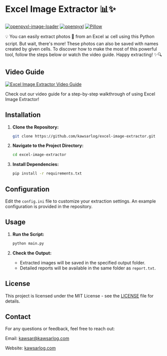 # Excel Image Extractor 📊✨

[![openpyxl-image-loader](https://img.shields.io/badge/openpyxl--image--loader-1.0.5-blue)](https://pypi.org/project/openpyxl-image-loader/1.0.5/)
[![openpyxl](https://img.shields.io/badge/openpyxl-3.1.2-blue)](https://pypi.org/project/openpyxl/3.1.2/)
[![Pillow](https://img.shields.io/badge/Pillow-9.5.0-blue)](https://pypi.org/project/Pillow/9.5.0/)

💡 You can easily extract photos 📸 from an Excel 📊 cell using this Python script. But wait, there's more! These photos can also be saved with names created by given cells. To discover how to make the most of this powerful tool, follow the steps below or watch the video guide. Happy extracting! ✨🔍

## Video Guide
[![Excel Image Extractor Video Guide](https://img.youtube.com/vi/YOUR_VIDEO_ID_HERE/0.jpg)](https://www.youtube.com/watch?v=YOUR_VIDEO_ID_HERE)

Check out our video guide for a step-by-step walkthrough of using Excel Image Extractor!

## Installation

1. **Clone the Repository:**
   ```sh
   git clone https://github.com/kawsarlog/excel-image-extractor.git
   ```

2. **Navigate to the Project Directory:**
   ```sh
   cd excel-image-extractor
   ```

3. **Install Dependencies:**
   ```sh
   pip install -r requirements.txt
   ```

## Configuration

Edit the `config.ini` file to customize your extraction settings. An example configuration is provided in the repository.

## Usage

1. **Run the Script:**
   ```sh
   python main.py
   ```

2. **Check the Output:**
   - Extracted images will be saved in the specified output folder.
   - Detailed reports will be available in the same folder as `report.txt`.

## License

This project is licensed under the MIT License - see the [LICENSE](LICENSE) file for details.

## Contact

For any questions or feedback, feel free to reach out:

Email: kawsar@kawsarlog.com

Website: [kawsarlog.com](https://kawsarlog.com)
